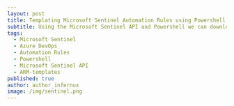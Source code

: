```yaml
---
layout: post
title: Templating Microsoft Sentinel Automation Rules using Powershell
subtitle: Using the Microsoft Sentinel API and Powershell we can download all the components we want and template them for deployment - this allows you to create Automation Rules in the Azure Portal and deploy them to multiple customers using CI/CD pipelines.
tags:
  - Microsoft Sentinel
  - Azure DevOps
  - Automation Rules
  - Powershell
  - Microsoft Sentinel API
  - ARM-templates
published: true
author: author_infernux
image: /img/sentinel.png
---
```





